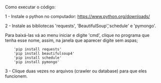 
Como executar o código:


1 - Instale o python no computador:
    		https://www.python.org/downloads/

2 - Instale as bibliotecas 'requests', 'BeautifulSoup','schedule' e 'pymongo'. 

Para baixá-las vá ao menu iniciar e digite 'cmd', clique no 	programa que tenha esse nome, assim, na janela que aparecer digite sem aspas;

	 	'pip install requests' 	    						
		'pip install beautifulsoup4'
  		'pip install schedule'
    	'pip install pymongo'

3 - Clique duas vezes no arquivos (crawler ou database) para que eles funcionem.

